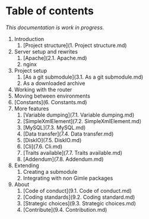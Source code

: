 Table of contents
=================

*This documentation is work in progress.*

1. Introduction
	1. [Project structure](1. Project structure.md)
2. Server setup and rewrites
	1. [Apache](2.1. Apache.md)
	2. nginx
3. Project setup
	1. [As a git submodule](3.1. As a git submodule.md)
	2. As a downloaded archive
4. Working with the router
5. Moving between environments
6. [Constants](6. Constants.md)
7. More features
	1. [Variable dumping](7.1. Variable dumping.md)
	2. [SimpleXmlElement](7.2. SimpleXmlElement.md)
	3. [MySQL](7.3. MySQL.md)
	4. [Data transfer](7.4. Data transfer.md)
	5. [DiskIO](7.5. DiskIO.md)
	6. [Cli](7.6. Cli.md)
	7. [Traits available](7.7. Traits available.md)
	8. [Addendum](7.8. Addendum.md)
8. Extending
	1. Creating a submodule
	2. Integrating with non Gimle packages
9. About
	1. [Code of conduct](9.1. Code of conduct.md)
	2. [Coding standards](9.2. Coding standard.md)
	3. [Strategic choices](9.3. Strategic choices.md)
	4. [Contribute](9.4. Contribution.md)
